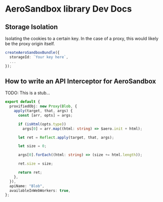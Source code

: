 # AeroSandbox library Dev Docs

## Storage Isolation

Isolating the cookies to a certain key. In the case of a proxy, this would likely be the proxy origin itself.

```ts
createAeroSandboxBundle({
  storageId: `Your key here`,
  ...
});
```

## How to write an API Interceptor for AeroSandbox

TODO: This is a stub...

```ts
export default {
  proxifiedObj: new Proxy(Blob, {
    apply(target, that, args) {
      const [arr, opts] = args;

      if (isHtml(opts.type))
        args[0] = arr.map((html: string) => $aero.init + html);

      let ret = Reflect.apply(target, that, args);

      let size = 0;

      args[0].forEach((html: string) => (size += html.length));

      ret.size = size;

      return ret;
    },
  }),
  apiName: "Blob",
  availableInWebWorkers: true,
};
```
